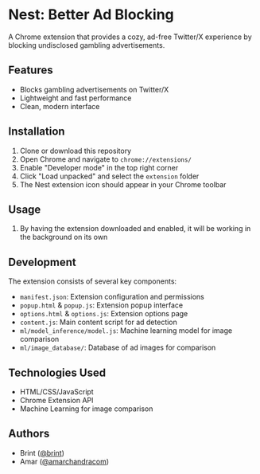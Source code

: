 # Nest: Better Ad Blocking

A Chrome extension that provides a cozy, ad-free Twitter/X experience by blocking undisclosed gambling advertisements.

## Features

- Blocks gambling advertisements on Twitter/X
- Lightweight and fast performance
- Clean, modern interface

## Installation

1. Clone or download this repository
2. Open Chrome and navigate to `chrome://extensions/`
3. Enable "Developer mode" in the top right corner
4. Click "Load unpacked" and select the `extension` folder
5. The Nest extension icon should appear in your Chrome toolbar

## Usage

1. By having the extension downloaded and enabled, it will be working in the background on its own

## Development

The extension consists of several key components:

- `manifest.json`: Extension configuration and permissions
- `popup.html` & `popup.js`: Extension popup interface
- `options.html` & `options.js`: Extension options page
- `content.js`: Main content script for ad detection
- `ml/model_inference/model.js`: Machine learning model for image comparison
- `ml/image_database/`: Database of ad images for comparison

## Technologies Used

- HTML/CSS/JavaScript
- Chrome Extension API
- Machine Learning for image comparison

## Authors

- Brint ([@brint](https://x.com/brint))
- Amar ([@amarchandracom](https://x.com/amarchandracom))

